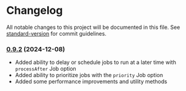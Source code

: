 # Changelog

All notable changes to this project will be documented in this file. See [standard-version](https://github.com/conventional-changelog/standard-version) for commit guidelines.

### [0.9.2](https://github.com/EskoSalaka/nestjs-sqlite-queue/compare/v1.0.1...v0.9.2) (2024-12-08)

- Added ability to delay or schedule jobs to run at a later time with `processAfter` Job option
- Added ability to prioritize jobs with the `priority` Job option
- Added some performance improvements and utility methods
